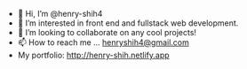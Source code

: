 - 👋 Hi, I’m @henry-shih4
- 👀 I’m interested in front end and fullstack web development.
- 💞️ I’m looking to collaborate on any cool projects!
- 📫 How to reach me ... henryshih4@gmail.com
- My portfolio: http://henry-shih.netlify.app
<!---
henry-shih4/henry-shih4 is a ✨ special ✨ repository because its `README.md` (this file) appears on your GitHub profile.
You can click the Preview link to take a look at your changes.
--->
